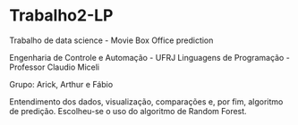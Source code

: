 # Trabalho2-LP
Trabalho de data science - Movie Box Office prediction

Engenharia de Controle e Automação - UFRJ
Linguagens de Programação - Professor Claudio Miceli

Grupo: Arick, Arthur e Fábio

Entendimento dos dados, visualização, comparações e, por fim, algoritmo de predição.
Escolheu-se o uso do algoritmo de Random Forest.
